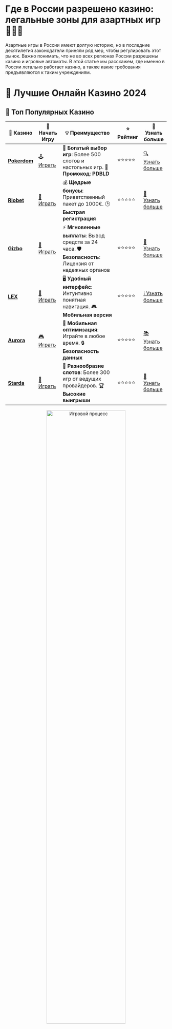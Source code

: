 # **Где в России разрешено казино: легальные зоны для азартных игр 🎰🇷🇺**

Азартные игры в России имеют долгую историю, но в последние десятилетия законодатели приняли ряд мер, чтобы регулировать этот рынок. Важно понимать, что не во всех регионах России разрешены казино и игровые автоматы. В этой статье мы расскажем, где именно в России легально работает казино, а также какие требования предъявляются к таким учреждениям.

# 🎰 Лучшие Онлайн Казино 2024

## 🌟 Топ Популярных Казино

| 🎲 **Казино** | 🔗 **Начать Игру** | 💡 **Преимущество** | ⭐ **Рейтинг** | 🔗 **Узнать больше** |
|--------------|---------------------|---------------------|----------------|----------------------|
| [**Pokerdom**](https://brandplay.link/4k77v2yx) | [🕹️ Играть](https://brandplay.link/4k77v2yx) | 🎉 **Богатый выбор игр**: Более 500 слотов и настольных игр. 🎁 **Промокод**: **PDBLD** | ⭐⭐⭐⭐⭐ | [🔍 Узнать больше](https://brandplay.link/4k77v2yx) |
| [**Riobet**](https://brandplay.link/7xBLTPyj) | [🎰 Играть](https://brandplay.link/7xBLTPyj) | 💰 **Щедрые бонусы**: Приветственный пакет до 1000€. 🕒 **Быстрая регистрация** | ⭐⭐⭐⭐⭐ | [📖 Узнать больше](https://brandplay.link/7xBLTPyj) |
| [**Gizbo**](https://brandplay.link/bprXw4YV) | [🎲 Играть](https://brandplay.link/bprXw4YV) | ⚡ **Мгновенные выплаты**: Вывод средств за 24 часа. 🛡️ **Безопасность**: Лицензия от надежных органов | ⭐⭐⭐⭐⭐ | [📝 Узнать больше](https://brandplay.link/bprXw4YV) |
| [**LEX**](https://brandplay.link/zW4hdDFV) | [🤑 Играть](https://brandplay.link/zW4hdDFV) | 🖥️ **Удобный интерфейс**: Интуитивно понятная навигация. 🎮 **Мобильная версия** | ⭐⭐⭐⭐⭐ | [ℹ️ Узнать больше](https://brandplay.link/zW4hdDFV) |
| [**Aurora**](https://10trafic-stat2.com/click/668546556bcc6313411604bd/6766/13032/subaccount) | [🎮 Играть](https://10trafic-stat2.com/click/668546556bcc6313411604bd/6766/13032/subaccount) | 📱 **Мобильная оптимизация**: Играйте в любое время. 🔒 **Безопасность данных** | ⭐⭐⭐⭐⭐ | [📚 Узнать больше](https://10trafic-stat2.com/click/668546556bcc6313411604bd/6766/13032/subaccount) |
| [**Starda**](https://brandplay.link/fB7xwRFL) | [🎯 Играть](https://brandplay.link/fB7xwRFL) | 🎰 **Разнообразие слотов**: Более 300 игр от ведущих провайдеров. 🏆 **Высокие выигрыши** | ⭐⭐⭐⭐⭐ | [🔎 Узнать больше](https://brandplay.link/fB7xwRFL) |

<div align="center">
    <img src="https://i.pinimg.com/originals/87/9e/b9/879eb9354dd0699582408b68f2e253b2.gif" alt="Игровой процесс" width="70%">
</div>

## 💎 Лучшие Бонусы и Акции

| 🎲 **Казино** | 🔗 **Начать Игру** | 💡 **Преимущество** | ⭐ **Рейтинг** | 🔗 **Узнать больше** |
|--------------|---------------------|---------------------|----------------|----------------------|
| [**Kometa**](https://brandplay.link/8ZymQJV8) | [🎰 Играть](https://brandplay.link/8ZymQJV8) | 🎁 **Эксклюзивные бонусы**: Регулярные акции и промо. 🔄 **Программы лояльности** | ⭐⭐⭐⭐☆ | [🔍 Узнать больше](https://brandplay.link/8ZymQJV8) |
| [**R7**](https://brandplay.link/bMd3Yjsw) | [🕹️ Играть](https://brandplay.link/bMd3Yjsw) | 🕒 **Круглосуточная поддержка**: Всегда на связи. 💸 **Высокие лимиты** | ⭐⭐⭐⭐☆ | [📖 Узнать больше](https://brandplay.link/bMd3Yjsw) |
| [**7K**](https://brandplay.link/BvQyFShp) | [🎲 Играть](https://brandplay.link/BvQyFShp) | 🌟 **Эксклюзивные бонусы**: Только для VIP игроков. 🎉 **Сезонные акции** | ⭐⭐⭐⭐☆ | [📝 Узнать больше](https://brandplay.link/BvQyFShp) |
| [**Kent**](https://brandplay.link/Fv2WP3js) | [🤑 Играть](https://brandplay.link/Fv2WP3js) | 📈 **Высокий RTP**: Более 98%. 💼 **Профессиональная поддержка** | ⭐⭐⭐⭐☆ | [ℹ️ Узнать больше](https://brandplay.link/Fv2WP3js) |
| [**1Xslots**](https://brandplay.link/hSB1khtr) | [🎮 Играть](https://brandplay.link/hSB1khtr) | 🎉 **Множество акций**: Еженедельные бонусы и турниры. 🛡️ **Безопасность** | ⭐⭐⭐⭐☆ | [📚 Узнать больше](https://brandplay.link/hSB1khtr) |
| [**Gama**](https://brandplay.link/j6NMKsDz) | [🎯 Играть](https://brandplay.link/j6NMKsDz) | 🔍 **Интуитивный интерфейс**: Легкость использования. 🏅 **Престижные турниры** | ⭐⭐⭐⭐☆ | [🔎 Узнать больше](https://brandplay.link/j6NMKsDz) |

<div align="center">
    <img src="https://i.pinimg.com/originals/87/9e/b9/879eb9354dd0699582408b68f2e253b2.gif" alt="Игровой процесс" width="70%">
</div>

## 🚀 Быстрые Выигрыши и Поддержка

| 🎲 **Казино** | 🔗 **Начать Игру** | 💡 **Преимущество** | ⭐ **Рейтинг** | 🔗 **Узнать больше** |
|--------------|---------------------|---------------------|----------------|----------------------|
| [**Onion**](https://brandplay.link/zBGRVpQ9) | [🎰 Играть](https://brandplay.link/zBGRVpQ9) | 🤑 **Низкие ставки**: Идеально для начинающих. 🔄 **Быстрые выводы** | ⭐⭐⭐⭐☆ | [🔍 Узнать больше](https://brandplay.link/zBGRVpQ9) |
| [**Чемпион**](https://temon-gter.cfd/go/lRq?p80412p304504pcc44t17455) | [🕹️ Играть](https://temon-gter.cfd/go/lRq?p80412p304504pcc44t17455) | 🏅 **Лояльная программа**: Награды за активность. 🎁 **Ежемесячные бонусы** | ⭐⭐⭐⭐☆ | [📖 Узнать больше](https://temon-gter.cfd/go/lRq?p80412p304504pcc44t17455) |
| [**Vavada**](https://vavadapartner.pro/?promo=ea5c9275-6854-4505-94fc-95ab18221945-linkb2) | [🎲 Играть](https://vavadapartner.pro/?promo=ea5c9275-6854-4505-94fc-95ab18221945-linkb2) | 🚀 **Быстрая регистрация**: Начните играть мгновенно. 🔐 **Безопасные транзакции** | ⭐⭐⭐⭐☆ | [📝 Узнать больше](https://vavadapartner.pro/?promo=ea5c9275-6854-4505-94fc-95ab18221945-linkb2) |
| [**Friends**](https://gofriends.kim/linkb2) | [🤑 Играть](https://gofriends.kim/linkb2) | 🤝 **Социальные игры**: Играйте с друзьями. 🌐 **Мультиплатформенность** | ⭐⭐⭐⭐☆ | [ℹ️ Узнать больше](https://gofriends.kim/linkb2) |
| [**1WIN**](https://brandplay.link/smXVpBbG) | [🎮 Играть](https://brandplay.link/smXVpBbG) | 🏆 **Спортивные ставки**: Широкий выбор видов спорта. 💵 **Высокие коэффициенты** | ⭐⭐⭐⭐☆ | [📚 Узнать больше](https://brandplay.link/smXVpBbG) |
| [**Drip**](https://drp-ircp01.com/c07e6a3db) | [🎯 Играть](https://drp-ircp01.com/c07e6a3db) | 🌐 **Инновационные игры**: Новейшие игровые технологии. 🛡️ **Высокая безопасность** | ⭐⭐⭐⭐☆ | [🔎 Узнать больше](https://drp-ircp01.com/c07e6a3db) |
| [**JoyCasino**](https://rpc30.call2me.pro/?/ru/registration?apkpop=0&partner=p24970p3291217pc98f) | [🎰 Играть](https://rpc30.call2me.pro/?/ru/registration?apkpop=0&partner=p24970p3291217pc98f) | 🎁 **Приятные бонусы**: Ежедневные акции и подарки. 🕹️ **Разнообразие игр** | ⭐⭐⭐⭐☆ | [🔍 Узнать больше](https://rpc30.call2me.pro/?/ru/registration?apkpop=0&partner=p24970p3291217pc98f) |

<div align="center">
    <img src="https://i.pinimg.com/originals/87/9e/b9/879eb9354dd0699582408b68f2e253b2.gif" alt="Игровой процесс" width="70%">
</div>
---

✨ **Выбирайте лучшее казино для себя и наслаждайтесь игрой! Удачи!** ✨
![Где в России разрешено казино](https://i.pinimg.com/originals/a9/29/6e/a9296ea1cf6a7c20a985e593451f0323.png)

## Легальные зоны для казино в России 🏙️

В России азартные игры разрешены только в строго определенных зонах. Эти зоны были введены для того, чтобы контролировать игорную индустрию и минимизировать ее воздействие на общество. В стране существуют четыре официальные игорные зоны, где можно легально открыть казино и другие игорные заведения.

### 1. **Калининградская область** (Куршская коса)
Одной из самых известных игорных зон в России является Калининградская область. Здесь разрешено вести казино, а также работать с другими видами азартных игр. Это место привлекает туристов не только возможностью сыграть в казино, но и красивыми природными пейзажами и близостью к Европе.

### 2. **Краснодарский край** (Горячий ключ)
На юге России находится еще одна официальная зона для азартных игр — Краснодарский край. Здесь в районе города **Горячий Ключ** открыты казино, которые привлекают любителей азартных игр. Этот регион известен своими курортами и природными достопримечательностями, что делает его привлекательным для туристов.

### 3. **Приморский край** (Азов-Сити)
На Дальнем Востоке России, в Приморском крае, была создана еще одна игорная зона — **Азов-Сити**. Это одно из популярных направлений для любителей азартных игр в регионе, а также для тех, кто приезжает сюда для отдыха и развлечений. Зона привлекает не только казино, но и развлекательные комплексы, отели и рестораны.

### 4. **Алтайский край** (Сибирь)
Последняя из официальных игорных зон — Алтайский край, расположенный в Сибири. Этот регион также имеет статус зоны для игорного бизнеса и привлекает туристов, желающих поиграть в казино в уникальном природном окружении. Алтай — это не только красивейшая природа, но и возможность для игроков насладиться качественными азартными играми.

## Как работает игорная зона в России? 🏢🎮

Чтобы организовать казино в одной из легальных зон, владельцам необходимо получить лицензию от государственных органов. Казино в этих зонах должны соблюдать строгие правила, включая установку оборудования с контролем честности игры, соблюдение налоговых обязательств и уплату сборов в бюджет. В каждой зоне также может быть установлен свой набор требований к бизнесу, что помогает создавать безопасную и контролируемую среду для игроков.

- **Оборудование**: Казино обязаны использовать сертифицированное игровое оборудование, которое проходит регулярную проверку на честность.
- **Налоги и сборы**: Лицензированные казино обязаны уплачивать значительные налоги и сборы, которые идут на развитие местных инфраструктур и региональных проектов.
- **Ограничения**: Законодательство запрещает открытие казино за пределами игорных зон. Это означает, что азартные игры вне этих территорий являются незаконными.

## Легальные казино онлайн в России 💻

Помимо физических игорных зон, в России активно развиваются **онлайн-казино**. Несмотря на то что в стране существует строгий контроль над интернет-казино, некоторые онлайн-казино могут работать, если они лицензированы в других странах и соответствуют международным стандартам. Игрокам важно выбирать только проверенные и легальные платформы для игры, чтобы избежать мошенничества.

## Почему важно играть только в легальных казино? ⚖️

Выбор легального казино имеет важное значение для обеспечения безопасности и честности игры. В казино, работающих в рамках законодательства, игроки могут быть уверены в честных результатах и защите своих данных. Также это дает уверенность, что средства игрока будут выведены безопасно и без задержек.

### Преимущества легальных казино:
- **Честные игры**: Игровые автоматы и другие игры проходят проверку на случайность и честность.
- **Безопасность**: Легальные казино используют современные технологии для защиты данных.
- **Ответственная игра**: Предоставляются инструменты для контроля за игровыми привычками и предотвращения зависимости.
- **Гарантии выплат**: Легальные заведения гарантируют своевременные выплаты выигрышей.

## Заключение: выбирайте легальные казино для безопасной игры 🎰🔒

В России азартные игры разрешены только в определенных зонах. Если вы хотите играть в казино, важно выбирать только лицензированные заведения, чтобы избежать мошенничества и неприятных ситуаций. Проводите время в игорных зонах, где обеспечены честные и безопасные условия для игры!

**Проверьте официальные зоны и наслаждайтесь азартом с гарантией безопасности!** 🎲
